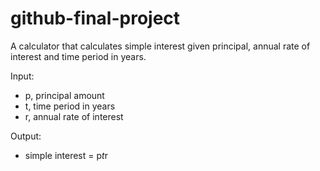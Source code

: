 # github-final-project

A calculator that calculates simple interest given principal, annual rate of interest and time period in years.

Input:
   - p, principal amount
   - t, time period in years
   - r, annual rate of interest

Output:
   - simple interest = p*t*r